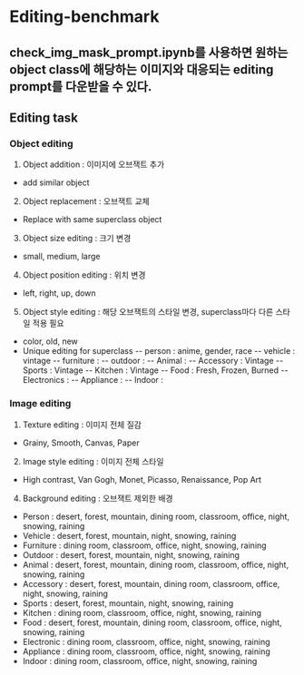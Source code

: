 # Editing-benchmark

## check_img_mask_prompt.ipynb를 사용하면 원하는 object class에 해당하는 이미지와 대응되는 editing prompt를 다운받을 수 있다.

## Editing task
### Object editing
1. Object addition : 이미지에 오브잭트 추가
  - add similar object 
2. Object replacement : 오브잭트 교체
  - Replace with same superclass object
3. Object size editing : 크기 변경
  - small, medium, large
4. Object position editing : 위치 변경
  - left, right, up, down
5. Object style editing : 해당 오브잭트의 스타일 변경, superclass마다 다른 스타일 적용 필요
  - color, old, new
  - Unique editing for superclass
    -- person : anime, gender, race
    -- vehicle : vintage
    -- furniture :
    -- outdoor :
    -- Animal : 
    -- Accessory : Vintage
    -- Sports : Vintage
    -- Kitchen : Vintage
    -- Food : Fresh, Frozen, Burned
    -- Electronics :
    -- Appliance :
    -- Indoor :
    
    
### Image editing
1. Texture editing : 이미지 전체 질감 
  - Grainy, Smooth, Canvas, Paper
2. Image style editing : 이미지 전체 스타일
  - High contrast, Van Gogh, Monet, Picasso, Renaissance, Pop Art
4. Background editing : 오브잭트 제외한 배경
  - Person : desert, forest, mountain, dining room, classroom, office, night, snowing, raining
  - Vehicle : desert, forest, mountain, night, snowing, raining
  - Furniture : dining room, classroom, office, night, snowing, raining
  - Outdoor : desert, forest, mountain, night, snowing, raining
  - Animal : desert, forest, mountain, dining room, classroom, office, night, snowing, raining
  - Accessory : desert, forest, mountain, dining room, classroom, office, night, snowing, raining
  - Sports : desert, forest, mountain, night, snowing, raining
  - Kitchen : dining room, classroom, office, night, snowing, raining
  - Food : desert, forest, mountain, dining room, classroom, office, night, snowing, raining
  - Electronic : dining room, classroom, office, night, snowing, raining
  - Appliance : dining room, classroom, office, night, snowing, raining
  - Indoor : dining room, classroom, office, night, snowing, raining
